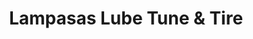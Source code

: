 ---
title: "Lampasas Lube Tune & Tire"
url: /lampasas/lampasas-lube-tune-und-tire/
shop: Autowerkstatt
---
